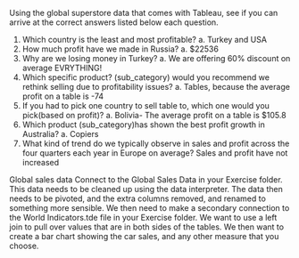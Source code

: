 
Using the global superstore data that comes with Tableau, see if you can arrive at the correct answers listed below each question.
1.	Which country is the least and most profitable?
a.	Turkey and USA
2.	How much profit have we made in Russia?
a.	$22536
3.	Why are we losing money in Turkey?
a.	We are offering 60% discount on average EVRYTHING!
4.	Which specific product? (sub_category) would you recommend we rethink selling due to profitability issues?
a.	Tables, because the average profit on a table is -74
5.	If you had to pick one country to sell table to, which one would you pick(based on profit)?
a.	Bolivia- The average profit on a table is   $105.8    
6.	Which product (sub_category)has shown the best profit  growth in Australia?
a.	Copiers
7.	What kind of trend do we typically observe in sales and profit across the four quarters each year in Europe on average? Sales and profit have not increased



Global sales data
Connect to the Global Sales Data in your Exercise folder. This data needs to be cleaned up using the data interpreter. The data then needs to be pivoted, and the extra columns removed, and renamed to something more sensible. We then need to make a secondary connection to the World Indicators.tde file in your Exercise folder. We want to use a left join to pull over values that are in both sides of the tables.
We then want to create a bar chart showing the car sales, and any other measure that you choose. 

